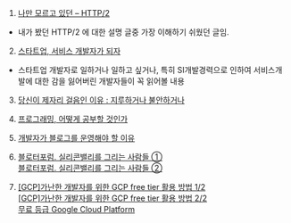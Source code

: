 1. [나만 모르고 있던 – HTTP/2](http://www.popit.kr/%EB%82%98%EB%A7%8C-%EB%AA%A8%EB%A5%B4%EA%B3%A0-%EC%9E%88%EB%8D%98-http2/)
  - 내가 봤던 HTTP/2 에 대한 설명 글중 가장 이해하기 쉬웠던 글임.


2. [스타트업, 서비스 개발자가 되자](https://brunch.co.kr/@mobiinside/753)
  - 스타트업 개발자로 일하거나 일하고 싶거나, 특히 SI개발경력으로 인하여 서비스개발에 대한 감을 잃어버린 개발자들이 꼭 읽어볼 내용


3. [당신이 제자리 걸음인 이유 : 지루하거나 불안하거나](http://agile.egloos.com/5749946)

4. [프로그래밍, 어떻게 공부할 것인가](https://github.com/Gyubin/TIL/blob/master/ETC/how_to_study_programming.md)

5. [개발자가 블로그를 운영해야 할 이유](https://taegon.kim/archives/7107)

6. [블로터포럼. 실리콘밸리를 그리는 사람들 ①](http://www.bloter.net/archives/307838)  
[블로터포럼. 실리콘밸리를 그리는 사람들 ②](http://www.bloter.net/archives/307932)

7. [[GCP]가난한 개발자를 위한 GCP free tier 활용 방법 1/2](https://medium.com/@jwlee98/gcp-가난한-개발자를-위한-gcp-free-tier-활용-방법-1-2-3022348e1103)  
[[GCP]가난한 개발자를 위한 GCP free tier 활용 방법 2/2](https://medium.com/@jwlee98/gcp-가난한-개발자를-위한-gcp-free-tier-활용-방법-2-2-50bdc290ea0d)  
[무료 등급 Google Cloud Platform](https://cloud.google.com/free/)

